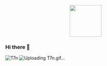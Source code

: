 <div id="header" align="center">
  <img src="https://i![T7n](https://github.com/MoshkaBortmanStar/MoshkaBortmanStar/assets/49586064/0f9817c3-95d3-481c-b463-ef51dbe1d50c)
.gifer.com/T7n.gif" width="100"/>
</div>

### Hi there 👋
![T7n](https://github.com/MoshkaBortmanStar/MoshkaBortmanStar/assets/49586064/49b1864d-d2e3-4a60-9d85-d6fa49f02ede)
![Uploading T7n.gif…]()

<!--
**MoshkaBortmanStar/MoshkaBortmanStar** is a ✨ _special_ ✨ repository because its `README.md` (this file) appears on your GitHub profile.

Here are some ideas to get you started:

- 🔭 I’m currently working on ...
- 🌱 I’m currently learning ...
- 👯 I’m looking to collaborate on ...
- 🤔 I’m looking for help with ...
- 💬 Ask me about ...
- 📫 How to reach me: ...
- 😄 Pronouns: ...
- ⚡ Fun fact: ...
-->
